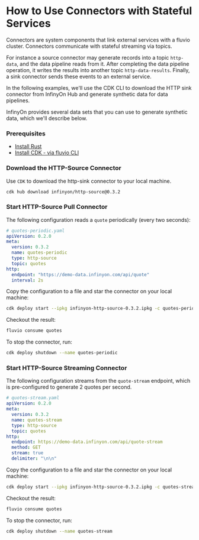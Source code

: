 # How to Use Connectors with Stateful Services

Connectors are system components that link external services with a fluvio cluster. Connectors communicate with stateful streaming via topics.

For instance a source connector may generate records into a topic `http-data`, and the data pipeline reads from it. After completing the data pipeline operation, it writes the results into another topic `http-data-results`. Finally, a sink connector sends these events to an external service.

In the following examples, we'll use the CDK CLI to download the HTTP sink connector from InfinyOn Hub and generate synthetic data for data pipelines.

InfinyOn provides several data sets that you can use to generate synthetic data, which we'll describe below.

### Prerequisites

* [Install Rust](./README.md#install--update-rust)
* [Install CDK - via fluvio CLI](./README.md#install-fluvio--ssdk)

### Download the  HTTP-Source Connector

Use `CDK` to download the http-sink connector to your local machine.

```bash
cdk hub download infinyon/http-source@0.3.2
```

### Start HTTP-Source Pull Connector

The following configuration reads a `quote` periodically (every two seconds):

```yaml
# quotes-periodic.yaml
apiVersion: 0.2.0
meta:
  version: 0.3.2
  name: quotes-periodic
  type: http-source
  topic: quotes
http:
  endpoint: "https://demo-data.infinyon.com/api/quote"
  interval: 2s
```

Copy the configuration to a file and star the connector on your local machine:

```bash
cdk deploy start --ipkg infinyon-http-source-0.3.2.ipkg -c quotes-periodic.yaml
```

Checkout the result:

```bash
fluvio consume quotes
```

To stop the connector, run:

```bash
cdk deploy shutdown --name quotes-periodic
```

### Start HTTP-Source Streaming Connector

The following configuration streams from the `quote-stream` endpoint, which is pre-configured to generate 2 quotes per second.

```yaml
# quotes-stream.yaml
apiVersion: 0.2.0
meta:
  version: 0.3.2
  name: quotes-stream
  type: http-source
  topic: quotes
http:
  endpoint: https://demo-data.infinyon.com/api/quote-stream
  method: GET
  stream: true
  delimiter: "\n\n"
```

Copy the configuration to a file and star the connector on your local machine:

```bash
cdk deploy start --ipkg infinyon-http-source-0.3.2.ipkg -c quotes-stream.yaml
```

Checkout the result:

```bash
fluvio consume quotes
```

To stop the connector, run:

```bash
cdk deploy shutdown --name quotes-stream
```
